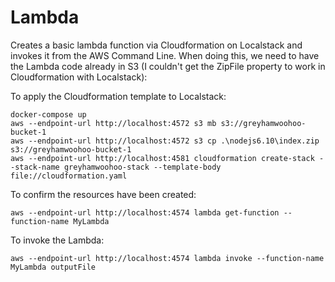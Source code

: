 # Lambda
Creates a basic lambda function via Cloudformation on Localstack and invokes it from the AWS Command Line. When doing this, we need to have the Lambda code already in S3 (I couldn't get the ZipFile property to work in Cloudformation with Localstack):

To apply the Cloudformation template to Localstack:

```
docker-compose up
aws --endpoint-url http://localhost:4572 s3 mb s3://greyhamwoohoo-bucket-1
aws --endpoint-url http://localhost:4572 s3 cp .\nodejs6.10\index.zip s3://greyhamwoohoo-bucket-1
aws --endpoint-url http://localhost:4581 cloudformation create-stack --stack-name greyhamwoohoo-stack --template-body file://cloudformation.yaml
```

To confirm the resources have been created:

```
aws --endpoint-url http://localhost:4574 lambda get-function --function-name MyLambda
```

To invoke the Lambda:

```
aws --endpoint-url http://localhost:4574 lambda invoke --function-name MyLambda outputFile
```
